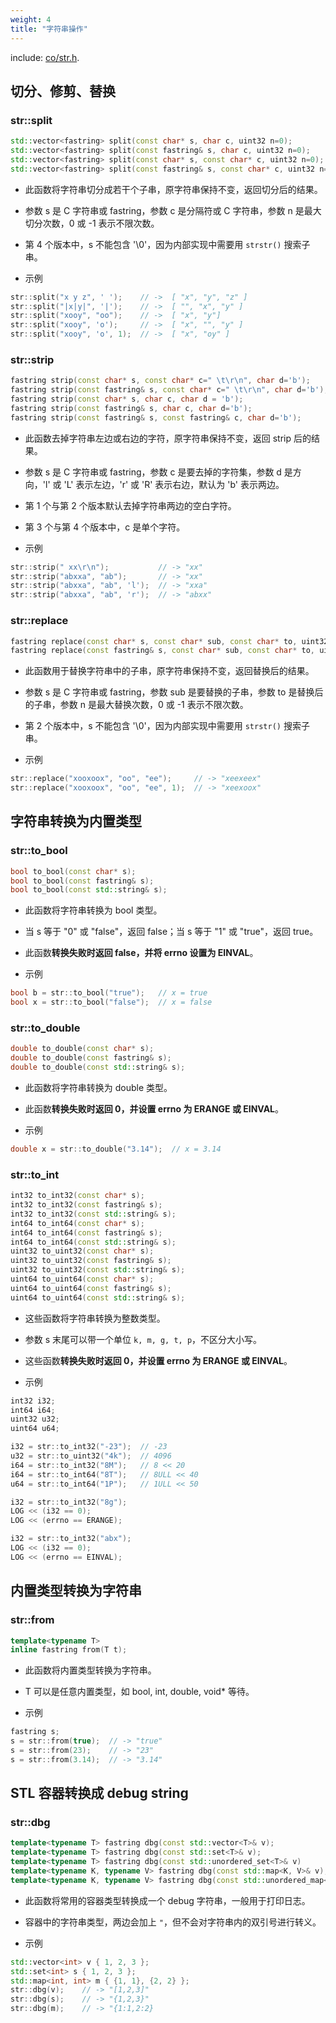 ```yaml
---
weight: 4
title: "字符串操作"
---
```


include: [co/str.h](https://github.com/idealvin/co/tree/master/include/co/str.h).

## 切分、修剪、替换




### str::split
```cpp
std::vector<fastring> split(const char* s, char c, uint32 n=0);
std::vector<fastring> split(const fastring& s, char c, uint32 n=0);
std::vector<fastring> split(const char* s, const char* c, uint32 n=0);
std::vector<fastring> split(const fastring& s, const char* c, uint32 n=0)；
```

- 此函数将字符串切分成若干个子串，原字符串保持不变，返回切分后的结果。
- 参数 s 是 C 字符串或 fastring，参数 c 是分隔符或 C 字符串，参数 n 是最大切分次数，0 或 -1 表示不限次数。
- 第 4 个版本中，s 不能包含 '\0'，因为内部实现中需要用 `strstr()` 搜索子串。



- 示例
```cpp
str::split("x y z", ' ');    // ->  [ "x", "y", "z" ]
str::split("|x|y|", '|');    // ->  [ "", "x", "y" ]
str::split("xooy", "oo");    // ->  [ "x", "y"]
str::split("xooy", 'o');     // ->  [ "x", "", "y" ]
str::split("xooy", 'o', 1);  // ->  [ "x", "oy" ]
```




### str::strip
```cpp
fastring strip(const char* s, const char* c=" \t\r\n", char d='b');
fastring strip(const fastring& s, const char* c=" \t\r\n", char d='b');
fastring strip(const char* s, char c, char d = 'b');
fastring strip(const fastring& s, char c, char d='b');
fastring strip(const fastring& s, const fastring& c, char d='b');
```

- 此函数去掉字符串左边或右边的字符，原字符串保持不变，返回 strip 后的结果。
- 参数 s 是 C 字符串或 fastring，参数 c 是要去掉的字符集，参数 d 是方向，'l' 或 'L' 表示左边，'r' 或 'R' 表示右边，默认为 'b' 表示两边。
- 第 1 个与第 2 个版本默认去掉字符串两边的空白字符。
- 第 3 个与第 4 个版本中，c 是单个字符。




- 示例
```cpp
str::strip(" xx\r\n");           // -> "xx"
str::strip("abxxa", "ab");       // -> "xx"
str::strip("abxxa", "ab", 'l');  // -> "xxa"
str::strip("abxxa", "ab", 'r');  // -> "abxx"
```




### str::replace
```cpp
fastring replace(const char* s, const char* sub, const char* to, uint32 n=0);
fastring replace(const fastring& s, const char* sub, const char* to, uint32 n=0);
```

- 此函数用于替换字符串中的子串，原字符串保持不变，返回替换后的结果。
- 参数 s 是 C 字符串或 fastring，参数 sub 是要替换的子串，参数 to 是替换后的子串，参数 n 是最大替换次数，0 或 -1 表示不限次数。
- 第 2 个版本中，s 不能包含 '\0'，因为内部实现中需要用 `strstr()` 搜索子串。



- 示例
```cpp
str::replace("xooxoox", "oo", "ee");     // -> "xeexeex"
str::replace("xooxoox", "oo", "ee", 1);  // -> "xeexoox"
```






## 字符串转换为内置类型




### str::to_bool
```cpp
bool to_bool(const char* s);
bool to_bool(const fastring& s);
bool to_bool(const std::string& s);
```

- 此函数将字符串转换为 bool 类型。
- 当 s 等于 "0" 或 "false"，返回 false；当 s 等于 "1" 或 "true"，返回 true。
- 此函数**转换失败时返回 false，并将 errno 设置为 EINVAL**。



- 示例
```cpp
bool b = str::to_bool("true");   // x = true
bool x = str::to_bool("false");  // x = false
```




### str::to_double
```cpp
double to_double(const char* s);
double to_double(const fastring& s);
double to_double(const std::string& s);
```

- 此函数将字符串转换为 double 类型。
- 此函数**转换失败时返回 0，并设置 errno 为 ERANGE 或 EINVAL**。




- 示例
```cpp
double x = str::to_double("3.14");  // x = 3.14
```




### str::to_int
```cpp
int32 to_int32(const char* s);
int32 to_int32(const fastring& s);
int32 to_int32(const std::string& s);
int64 to_int64(const char* s);
int64 to_int64(const fastring& s);
int64 to_int64(const std::string& s);
uint32 to_uint32(const char* s);
uint32 to_uint32(const fastring& s);
uint32 to_uint32(const std::string& s);
uint64 to_uint64(const char* s);
uint64 to_uint64(const fastring& s);
uint64 to_uint64(const std::string& s);
```

- 这些函数将字符串转换为整数类型。
- 参数 s 末尾可以带一个单位 `k, m, g, t, p`，不区分大小写。
- 这些函数**转换失败时返回 0，并设置 errno 为 ERANGE 或 EINVAL**。




- 示例
```cpp
int32 i32;
int64 i64;
uint32 u32;
uint64 u64;

i32 = str::to_int32("-23");  // -23
u32 = str::to_uint32("4k");  // 4096
i64 = str::to_int32("8M");   // 8 << 20
i64 = str::to_int64("8T");   // 8ULL << 40
u64 = str::to_int64("1P");   // 1ULL << 50

i32 = str::to_int32("8g");
LOG << (i32 == 0);
LOG << (errno == ERANGE);

i32 = str::to_int32("abx");
LOG << (i32 == 0);
LOG << (errno == EINVAL);
```






## 内置类型转换为字符串




### str::from
```cpp
template<typename T>
inline fastring from(T t);
```

- 此函数将内置类型转换为字符串。
- T 可以是任意内置类型，如 bool, int, double, void* 等待。



- 示例
```cpp
fastring s;
s = str::from(true);  // -> "true"
s = str::from(23);    // -> "23"
s = str::from(3.14);  // -> "3.14"
```








## STL 容器转换成 debug string




### str::dbg
```cpp
template<typename T> fastring dbg(const std::vector<T>& v);
template<typename T> fastring dbg(const std::set<T>& v);
template<typename T> fastring dbg(const std::unordered_set<T>& v)
template<typename K, typename V> fastring dbg(const std::map<K, V>& v);
template<typename K, typename V> fastring dbg(const std::unordered_map<K, V>& v);
```

- 此函数将常用的容器类型转换成一个 debug 字符串，一般用于打印日志。
- 容器中的字符串类型，两边会加上 `"`，但不会对字符串内的双引号进行转义。



- 示例
```cpp
std::vector<int> v { 1, 2, 3 };
std::set<int> s { 1, 2, 3 };
std::map<int, int> m { {1, 1}, {2, 2} };
str::dbg(v);    // -> "[1,2,3]"
str::dbg(s);    // -> "{1,2,3}"
str::dbg(m);    // -> "{1:1,2:2}
```


